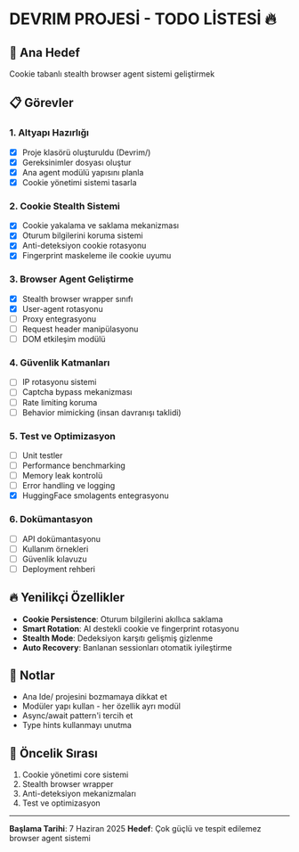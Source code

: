 # DEVRIM PROJESİ - TODO LİSTESİ 🔥

## 🎯 Ana Hedef
Cookie tabanlı stealth browser agent sistemi geliştirmek

## 📋 Görevler

### 1. Altyapı Hazırlığı
- [x] Proje klasörü oluşturuldu (Devrim/)
- [x] Gereksinimler dosyası oluştur
- [x] Ana agent modülü yapısını planla
- [x] Cookie yönetimi sistemi tasarla

### 2. Cookie Stealth Sistemi
- [x] Cookie yakalama ve saklama mekanizması
- [x] Oturum bilgilerini koruma sistemi
- [x] Anti-deteksiyon cookie rotasyonu
- [x] Fingerprint maskeleme ile cookie uyumu

### 3. Browser Agent Geliştirme
- [x] Stealth browser wrapper sınıfı
- [x] User-agent rotasyonu
- [ ] Proxy entegrasyonu
- [ ] Request header manipülasyonu
- [ ] DOM etkileşim modülü

### 4. Güvenlik Katmanları
- [ ] IP rotasyonu sistemi
- [ ] Captcha bypass mekanizması
- [ ] Rate limiting koruma
- [ ] Behavior mimicking (insan davranışı taklidi)

### 5. Test ve Optimizasyon
- [ ] Unit testler
- [ ] Performance benchmarking
- [ ] Memory leak kontrolü
- [ ] Error handling ve logging
- [x] HuggingFace smolagents entegrasyonu

### 6. Dokümantasyon
- [ ] API dokümantasyonu
- [ ] Kullanım örnekleri
- [ ] Güvenlik kılavuzu
- [ ] Deployment rehberi

## 🔥 Yenilikçi Özellikler
- **Cookie Persistence**: Oturum bilgilerini akıllıca saklama
- **Smart Rotation**: AI destekli cookie ve fingerprint rotasyonu
- **Stealth Mode**: Dedeksiyon karşıtı gelişmiş gizlenme
- **Auto Recovery**: Banlanan sessionları otomatik iyileştirme

## 📝 Notlar
- Ana Ide/ projesini bozmamaya dikkat et
- Modüler yapı kullan - her özellik ayrı modül
- Async/await pattern'i tercih et
- Type hints kullanmayı unutma

## 🚀 Öncelik Sırası
1. Cookie yönetimi core sistemi
2. Stealth browser wrapper
3. Anti-deteksiyon mekanizmaları
4. Test ve optimizasyon

---
**Başlama Tarihi**: 7 Haziran 2025
**Hedef**: Çok güçlü ve tespit edilemez browser agent sistemi

